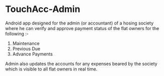 # TouchAcc-Admin

Android app designed for the admin (or accountant) of a hosing society where he can verify and approve payment status of the flat owners for the following :-
  1. Maintenance
  2. Previous Due
  3. Advance Payments
  
Admin also updates the accounts for  any expenses beared by the society which is visible to all flat owners in real time.
